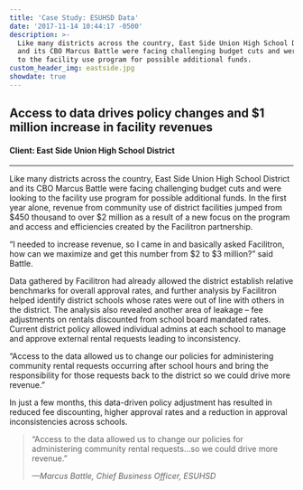 ```yaml
---
title: 'Case Study: ESUHSD Data'
date: '2017-11-14 10:44:17 -0500'
description: >-
  Like many districts across the country, East Side Union High School District
  and its CBO Marcus Battle were facing challenging budget cuts and were looking
  to the facility use program for possible additional funds.
custom_header_img: eastside.jpg
showdate: true
---
```

## Access to data drives policy changes and $1 million increase in facility revenues
#### Client: East Side Union High School District

---

Like many districts across the country, East Side Union High School District and its CBO
Marcus Battle were facing challenging budget cuts and were looking to the facility use
program for possible additional funds. In the first year alone, revenue from community use of
district facilities jumped from $450 thousand to over $2 million as a result of a new focus on
the program and access and efficiencies created by the Facilitron partnership.

“I needed to increase revenue, so I came in and basically asked Facilitron, how can we
maximize and get this number from $2 to $3 million?” said Battle.

Data gathered by Facilitron had already allowed the district establish relative benchmarks for
overall approval rates, and further analysis by Facilitron helped identify district schools whose
rates were out of line with others in the district. The analysis also revealed another area of
leakage – fee adjustments on rentals discounted from school board mandated rates. Current
district policy allowed individual admins at each school to manage and approve external rental
requests leading to inconsistency.

“Access to the data allowed us to change our policies for administering community rental
requests occurring after school hours and bring the responsibility for those requests back to
the district so we could drive more revenue.”

In just a few months, this data-driven policy adjustment has resulted in reduced fee
discounting, higher approval rates and a reduction in approval inconsistencies across schools.

> “Access to the data allowed us to change our policies for administering community rental requests...so we could drive more revenue.”
>
> <cite>&mdash;Marcus Battle, Chief Business Officer, ESUHSD</cite>
